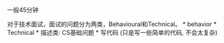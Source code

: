 一般45分钟

对于技术面试，面试的问题分为两类，Behavioural和Technical。
    * behavior
    * Technical
        * 描述类: CS基础问题
        * 写代码 (只是写一些简单的代码, 不会太复杂)